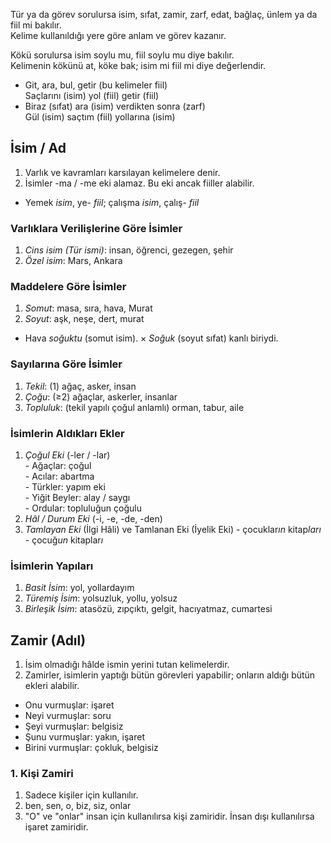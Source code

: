 Tür ya da görev sorulursa isim, sıfat, zamir, zarf, edat, bağlaç, ünlem ya da fiil mi bakılır.\
Kelime kullanıldığı yere göre anlam ve görev kazanır.

Kökü sorulursa isim soylu mu, fiil soylu mu diye bakılır.\
Kelimenin kökünü at, köke bak; isim mi fiil mi diye değerlendir.

- Git, ara, bul, getir (bu kelimeler fiil)\
Saçlarını (isim) yol (fiil) getir (fiil)
- Biraz (sıfat) ara (isim) verdikten sonra (zarf)\
Gül (isim) saçtım (fiil) yollarına (isim)

## İsim / Ad
1. Varlık ve kavramları karsılayan kelimelere denir.
2. İsimler -ma / -me eki alamaz. Bu eki ancak fiiller alabilir.
- Yemek *isim*, ye- *fiil*; çalışma *isim*, çalış- *fiil*

### Varlıklara Verilişlerine Göre İsimler
1. *Cins isim (Tür ismi)*: insan, öğrenci, gezegen, şehir
2. *Özel isim*: Mars, Ankara

### Maddelere Göre İsimler 
1. *Somut*: masa, sıra, hava, Murat
2. *Soyut*: aşk, neşe, dert, murat
- Hava *soğuktu* (somut isim). × *Soğuk* (soyut sıfat) kanlı biriydi.

### Sayılarına Göre İsimler
1. *Tekil*: (1) ağaç, asker, insan
2. *Çoğu*: (≥2) ağaçlar, askerler, insanlar
3. *Topluluk*: (tekil yapılı çoğul anlamlı) orman, tabur, aile

### İsimlerin Aldıkları Ekler
1. *Çoğul Eki* (-ler / -lar)\
\- Ağaçlar: çoğul\
\- Acılar: abartma\
\- Türkler: yapım eki\
\- Yiğit Beyler: alay / saygı\
\- Ordular: topluluğun çoğulu
2. *Hâl / Durum Eki* (-i, -e, -de, -den)
3. *Tamlayan Eki* (İlgi Hâli) ve Tamlanan Eki (İyelik Eki)
\- çocuklar*ın* kitap*ları*\
\- çocuğ*un* kitaplar*ı*

### İsimlerin Yapıları
1. *Basit İsim*: yol, yollardayım 
2. *Türemiş İsim*: yolsuzluk, yollu, yolsuz
3. *Birleşik İsim*: atasözü, zıpçıktı, gelgit, hacıyatmaz, cumartesi


## Zamir (Adıl)
1. İsim olmadığı hâlde ismin yerini tutan kelimelerdir.
2. Zamirler, isimlerin yaptığı bütün görevleri yapabilir; onların aldığı bütün ekleri alabilir.

- Onu vurmuşlar: işaret
- Neyi vurmuşlar: soru
- Şeyi vurmuşlar: belgisiz
- Şunu vurmuşlar: yakın, işaret
- Birini vurmuşlar: çokluk, belgisiz

### 1. Kişi Zamiri
1. Sadece kişiler için kullanılır.
2. ben, sen, o, biz, siz, onlar
3. "O" ve "onlar" insan için kullanılırsa kişi zamiridir. İnsan dışı kullanılırsa işaret zamiridir.
